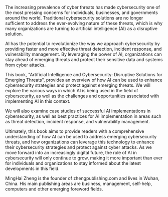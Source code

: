 
The increasing prevalence of cyber threats has made cybersecurity one of the most pressing concerns for individuals, businesses, and governments around the world. Traditional cybersecurity solutions are no longer sufficient to address the ever-evolving nature of these threats, which is why many organizations are turning to artificial intelligence (AI) as a disruptive solution.

AI has the potential to revolutionize the way we approach cybersecurity by providing faster and more effective threat detection, incident response, and vulnerability management. By leveraging the power of AI, organizations can stay ahead of emerging threats and protect their sensitive data and systems from cyber attacks.

This book, "Artificial Intelligence and Cybersecurity: Disruptive Solutions for Emerging Threats", provides an overview of how AI can be used to enhance cybersecurity strategies and protect against emerging threats. We will explore the various ways in which AI is being used in the field of cybersecurity, as well as the challenges and opportunities associated with implementing AI in this context.

We will also examine case studies of successful AI implementations in cybersecurity, as well as best practices for AI implementation in areas such as threat detection, incident response, and vulnerability management.

Ultimately, this book aims to provide readers with a comprehensive understanding of how AI can be used to address emerging cybersecurity threats, and how organizations can leverage this technology to enhance their cybersecurity strategies and protect against cyber attacks. As we move forward into an increasingly digital future, the role of AI in cybersecurity will only continue to grow, making it more important than ever for individuals and organizations to stay informed about the latest developments in this field.

MingHai Zheng is the founder of zhengpublishing.com and lives in Wuhan, China. His main publishing areas are business, management, self-help, computers and other emerging foreword fields.
